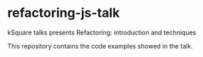 # refactoring-js-talk
kSquare talks presents Refactoring: introduction and techniques

This repository contains the code examples showed in the talk.
